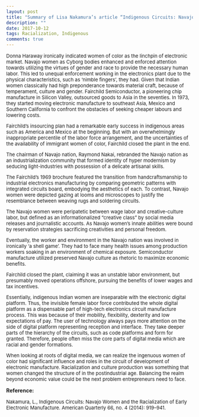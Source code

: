 ```yaml
---
layout: post
title: "Summary of Lisa Nakamura’s article “Indigenous Circuits: Navajo Women and the Racialization of Early Electronic Manufacture"
description: ""
date: 2017-10-12
tags: Racialization, Indigenous
comments: true
---
```


<font size="2">

<p>Donna Haraway ironically indicated women of color as the linchpin of electronic market. Navajo women as Cyborg bodies enhanced and enforced attention towards utilizing the virtues of gender and race to provide the necessary human labor. This led to unequal enforcement working in the electronics plant due to the physical characteristics, such as ‘nimble fingers’, they had. Given that Indian women classically had high preponderance towards material craft, because of temperament, culture and gender. Fairchild Semiconductor, a pioneering chip manufacture in Silicon Valley, outsourced goods to Asia in the seventies. In 1973, they started moving electronic manufacture to southeast Asia, Mexico and Southern California to confront the obstacles of seeking cheaper labours and lowering costs.  
</p>

<p>Fairchild’s insourcing plan had a remarkable early success in indigenous areas such as America and Mexico at the beginning. But with an overwhelmingly inappropriate percentile of the labor force arrangement, and the uncertainties of the availability of immigrant women of color, Fairchild closed the plant in the end.
</p>

<p>The chairman of Navajo nation, Raymond Nakai, rebranded the Navajo nation as an industrialization community that formed identity of hyper modernism by seducing light-industries with possession of a delicate artisanal skills.
</p>

<p>The Fairchild’s 1969 brochure featured the transition from handcraftsmanship to industrial electronics manufacturing by comparing geometric patterns with integrated circuits board, embodying the aesthetics of each. To contrast, Navajo women were depicted gazing at looms and microscopes to justify the resemblance between weaving rugs and soldering circuits.
</p>

<p>The Navajo women were peripatetic between wage labor and creative-culture labor, but defined as an informationalized “creative class” by social media releases and journalistic accounts. As Navajo women’s innate abilities were bound by reservation strategies sacrificing creativities and personal freedom.
</p>

<p>Eventually, the worker and environment in the Navajo nation was involved in ironically ‘a shell game’. They had to face many health issues among production workers soaking in an environment of chemical exposure. Semiconductor manufacture utilized preserved Navajo culture as rhetoric to maximize economic benefits.
</p>

<p>Fairchild closed the plant, claiming it was an unstable labor environment, but presumably moved operations offshore, pursuing the benefits of lower wages and tax incentives.
</p>

<p>Essentially, indigenous Indian women are inseparable with the electronic digital platform. Thus, the invisible female labor force contributed the whole digital platform as a dispensable part of high-tech electronics circuit manufacture process. This was because of their mobility, flexibility, dexterity and low expectations of pay. The user of technology always pays more attention on the side of digital platform representing reception and interface. They take deeper parts of the hierarchy of the circuits, such as code platforms and form for granted. Therefore, people often miss the core parts of digital media which are racial and gender formations.
</p>

<p>When looking at roots of digital media, we can realize the ingenuous women of color had significant influence and roles in the circuit of development of electronic manufacture. Racialization and culture production was something that women changed the structure of in the postindustrial age. Balancing the realm beyond economic value could be the next problem entrepreneurs need to face.
</p>
</font>

**Reference:**

<font size="2">
<p>Nakamura, L., Indigenous Circuits: Navajo Women and the Racialization of Early Electronic Manufacture. American Quarterly 66, no. 4 (2014): 919–941.
</p>
</font>
